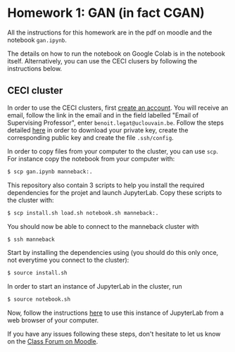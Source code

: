 # Homework 1: GAN (in fact CGAN)

All the instructions for this homework are in the pdf on moodle and the notebook `gan.ipynb`.

The details on how to run the notebook on Google Colab is in the notebook itself.
Alternatively, you can use the CECI clusers by following the instructions below.

## CECI cluster

In order to use the CECI clusters, first [create an account](https://login.ceci-hpc.be/init/).
You will receive an email, follow the link in the email and in the field labelled "Email of Supervising Professor", enter `benoit.legat@uclouvain.be`.
Follow the steps detailed [here](https://support.ceci-hpc.be/doc/_contents/QuickStart/ConnectingToTheClusters/index.html) in order to download your private key, create the corresponding public key and create the file `.ssh/config`.

In order to copy files from your computer to the cluster, you can use `scp`. For instance copy the notebook from your computer with:
```sh
$ scp gan.ipynb manneback:.
```
This repository also contain 3 scripts to help you install the required dependencies for the projet and launch JupyterLab.
Copy these scripts to the cluster with:
```sh
$ scp install.sh load.sh notebook.sh manneback:.
```

You should now be able to connect to the manneback cluster with
```sh
$ ssh manneback
```

Start by installing the dependencies using (you should do this only once, not everytime you connect to the cluster):
```sh
$ source install.sh
```

In order to start an instance of JupyterLab in the cluster, run
```sh
$ source notebook.sh
```
Now, follow the instructions [here](https://support.ceci-hpc.be/doc/_contents/UsingSoftwareAndLibraries/Jupyter/index.html#connect-to-the-jupyterhub-interface) to use this instance of JupyterLab from a web browser of your computer.

If you have any issues following these steps, don't hesitate to let us know on the [Class Forum on Moodle](https://moodle.uclouvain.be/mod/forum/view.php?id=43330).
